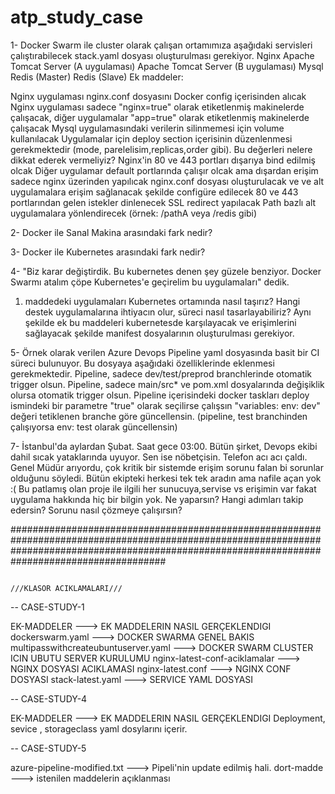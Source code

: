 # atp_study_case
1- Docker Swarm ile cluster olarak çalışan ortamımıza aşağıdaki servisleri çalıştırabilecek stack.yaml dosyası oluşturulması gerekiyor.
Nginx
Apache Tomcat Server (A uygulaması)
Apache Tomcat Server (B uygulaması)
Mysql
Redis (Master)
Redis (Slave)
Ek maddeler:

Nginx uygulaması nginx.conf dosyasını Docker config içerisinden alıcak
Nginx uygulaması sadece "nginx=true" olarak etiketlenmiş makinelerde çalışacak, diğer uygulamalar "app=true" olarak etiketlenmiş makinelerde çalışacak
Mysql uygulamasındaki verilerin silinmemesi için volume kullanılacak
Uygulamalar için deploy section içerisinin düzenlenmesi gerekmektedir (mode, parelelisim,replicas,order gibi). Bu değerleri nelere dikkat ederek vermeliyiz?
Nginx'in 80 ve 443 portları dışarıya bind edilmiş olcak
Diğer uygulamar default portlarında çalışır olcak ama dışardan erişim sadece nginx üzerinden yapılıcak
nginx.conf dosyası oluşturulacak ve ve alt uygulamalara erişim sağlanacak şekilde configüre edilecek
80 ve 443 portlarından gelen istekler dinlenecek
SSL redirect yapılacak
Path bazlı alt uygulamalara yönlendirecek (örnek: /pathA veya /redis gibi)

2- Docker ile Sanal Makina arasındaki fark nedir?

3- Docker ile Kubernetes arasındaki fark nedir?

4- "Biz karar değiştirdik. Bu kubernetes denen şey güzele benziyor. Docker Swarmı atalım çöpe Kubernetes'e geçirelim bu uygulamaları" dedik.
   1. maddedeki uygulamaları Kubernetes ortamında nasıl taşırız? Hangi destek uygulamalarına ihtiyacın olur, süreci nasıl tasarlayabiliriz?
   Aynı şekilde ek bu maddeleri kubernetesde karşılayacak ve erişimlerini sağlayacak şekilde manifest dosyalarının oluşturulması gerekiyor.

5- Örnek olarak verilen Azure Devops Pipeline yaml dosyasında basit bir CI süreci bulunuyor. Bu dosyaya aşağıdaki özelliklerinde eklenmesi gerekmektedir.
Pipeline, sadece dev/test/preprod branchlerinde otomatik trigger olsun.
Pipeline, sadece main/src* ve pom.xml  dosyalarında değişiklik olursa otomatik trigger olsun.
Pipeline içerisindeki docker taskları deploy ismindeki bir parametre "true" olarak seçilirse çalışsın
"variables: env: dev" değeri tetiklenen branche göre güncellensin. (pipeline, test branchinden çalışıyorsa env: test olarak güncellensin)

7- İstanbul'da aylardan Şubat.
Saat gece 03:00. Bütün şirket, Devops ekibi dahil sıcak yataklarında uyuyor.
Sen ise nöbetçisin.
Telefon acı acı çaldı. Genel Müdür arıyordu,
çok kritik bir sistemde erişim sorunu falan bi sorunlar olduğunu söyledi.
Bütün ekipteki herkesi tek tek aradın ama nafile açan yok :(
Bu patlamış olan proje ile ilgili her sunucuya,servise vs erişimin var fakat uygulama hakkında hiç bir bilgin yok.
Ne yaparsın?
Hangi adımları takip edersin?
Sorunu nasıl çözmeye çalışırsın?

####################################################################################################################################################################################################

                                                                                     ///KLASOR ACIKLAMALARI///

-- CASE-STUDY-1

EK-MADDELER ---> EK MADDELERIN NASIL GERÇEKLENDIGI
dockerswarm.yaml  ---> DOCKER SWARMA GENEL BAKIS
multipasswithcreateubuntuserver.yaml ---> DOCKER SWARM CLUSTER ICIN UBUTU SERVER KURULUMU
nginx-latest-conf-aciklamalar ---> NGINX DOSYASI ACIKLAMASI
nginx-latest.conf  ---> NGINX CONF DOSYASI
stack-latest.yaml  ---> SERVICE YAML DOSYASI

-- CASE-STUDY-4

EK-MADDELER ---> EK MADDELERIN NASIL GERÇEKLENDIGI
Deployment, sevice , storageclass yaml dosylarını içerir.

-- CASE-STUDY-5

azure-pipeline-modified.txt ---> Pipeli'nin update edilmiş hali.
dort-madde ---> istenilen maddelerin açıklanması



